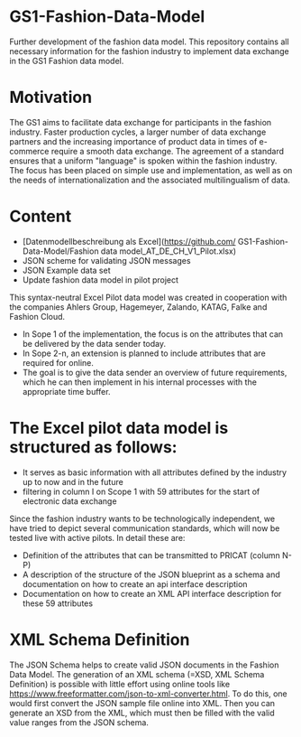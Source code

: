 # GS1-Fashion-Data-Model
Further development of the fashion data model.
This repository contains all necessary information for the fashion industry to implement data exchange in the GS1 Fashion data model.
# Motivation
The GS1 aims to facilitate data exchange for participants in the fashion industry. Faster production cycles, a larger number of data exchange partners and the increasing importance of product data in times of e-commerce require a smooth data exchange. The agreement of a standard ensures that a uniform "language" is spoken within the fashion industry. The focus has been placed on simple use and implementation, as well as on the needs of internationalization and the associated multilingualism of data.
# Content
-   [Datenmodellbeschreibung als Excel](https://github.com/ GS1-Fashion-Data-Model/Fashion data model_AT_DE_CH_V1_Pilot.xlsx)
- JSON scheme for validating JSON messages
- JSON Example data set
- Update fashion data model in pilot project

This syntax-neutral Excel Pilot data model was created in cooperation with the companies Ahlers Group, Hagemeyer, Zalando, KATAG, Falke and Fashion Cloud.
- In Sope 1 of the implementation, the focus is on the attributes that can be delivered by the data sender today.
- In Sope 2-n, an extension is planned to include attributes that are required for online.
- The goal is to give the data sender an overview of future requirements, which he can then implement in his internal processes with the appropriate time buffer.

# The Excel pilot data model is structured as follows:

- It serves as basic information with all attributes defined by the industry up to now and in the future
- filtering in column I on Scope 1 with 59 attributes for the start of electronic data exchange

Since the fashion industry wants to be technologically independent, we have tried to depict several communication standards, which will now be tested live with active pilots. In detail these are:

- Definition of the attributes that can be transmitted to PRICAT (column N-P)
- A description of the structure of the JSON blueprint as a schema and documentation on how to create an api interface description
- Documentation on how to create an XML API interface description for these 59 attributes

# XML Schema Definition

The JSON Schema helps to create valid JSON documents in the Fashion Data Model. The generation of an XML schema (=XSD, XML Schema Definition) is possible with little effort using online tools like https://www.freeformatter.com/json-to-xml-converter.html. To do this, one would first convert the JSON sample file online into XML. Then you can generate an XSD from the XML, which must then be filled with the valid value ranges from the JSON schema.

